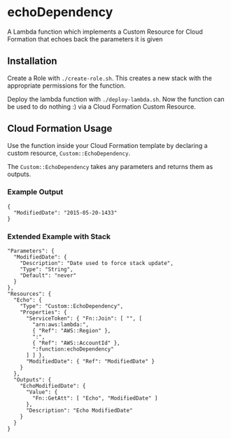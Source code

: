 # echoDependency

A Lambda function which implements a Custom Resource for Cloud Formation that
echoes back the parameters it is given

## Installation

Create a Role with `./create-role.sh`. This creates a new stack with the
appropriate permissions for the function.

Deploy the lambda function with `./deploy-lambda.sh`. Now the function can be
used to do nothing :)  via a Cloud Formation Custom Resource.

## Cloud Formation Usage

Use the function inside your Cloud Formation template by declaring a custom
resource, `Custom::EchoDependency`.

The `Custom::EchoDependency` takes any parameters and returns them as outputs.

### Example Output

```
{
  "ModifiedDate": "2015-05-20-1433"
}
```

### Extended Example with Stack

```
"Parameters": {
  "ModifiedDate": {
    "Description": "Date used to force stack update",
    "Type": "String",
    "Default": "never"
  }
},
"Resources": {
  "Echo": {
    "Type": "Custom::EchoDependency",
    "Properties": {
      "ServiceToken": { "Fn::Join": [ "", [
        "arn:aws:lambda:",
        { "Ref": "AWS::Region" },
        ":",
        { "Ref": "AWS::AccountId" },
        ":function:echoDependency"
      ] ] },
      "ModifiedDate": { "Ref": "ModifiedDate" }
    }
  },
  "Outputs": {
    "EchoModifiedDate": {
      "Value": {
        "Fn::GetAtt": [ "Echo", "ModifiedDate" ]
      },
      "Description": "Echo ModifiedDate"
    }
  }
}
```


